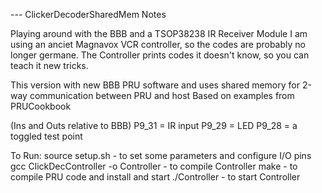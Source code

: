 --- ClickerDecoderSharedMem Notes

Playing around with the BBB and a TSOP38238 IR Receiver Module
I am using an anciet Magnavox VCR controller, so the codes are probably no longer germane.
The Controller prints codes it doesn't know, so you can teach it new tricks.

This version with new BBB PRU software and uses shared memory for 2-way
communication between PRU and host
Based on examples from PRUCookbook

(Ins and Outs relative to BBB)
P9_31 = IR input
P9_29 = LED
P9_28 = a toggled test point

To Run:
source setup.sh							- to set some parameters and configure I/O pins
gcc ClickDecController -o Controller	- to compile Controller
make									- to compile PRU code and install and start
./Controller							- to start Controller

